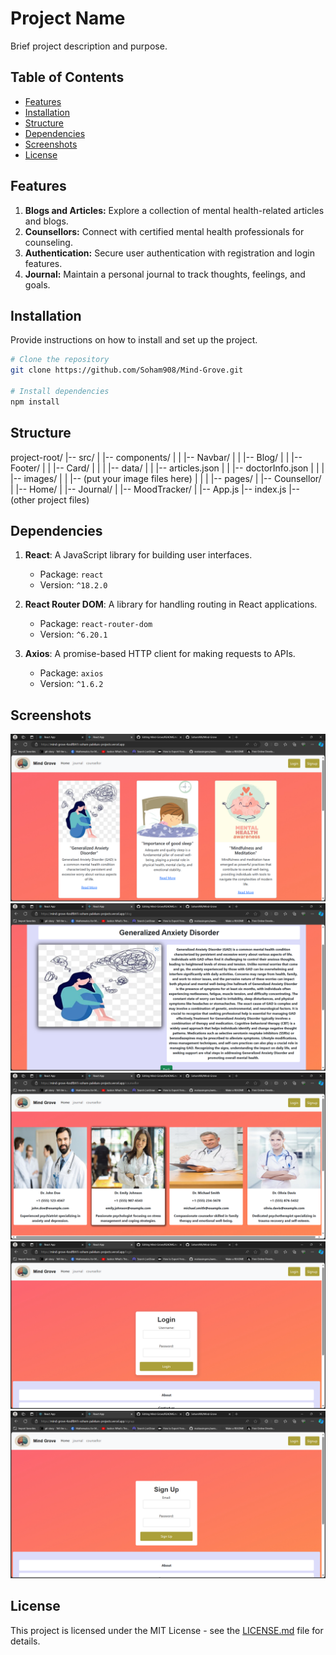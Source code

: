 # Project Name

Brief project description and purpose.

## Table of Contents

- [Features](#features)
- [Installation](#installation)
- [Structure](#structure)
- [Dependencies](#dependencies)
- [Screenshots](#screenshots)
- [License](#license)

## Features

1. **Blogs and Articles:** Explore a collection of mental health-related articles and blogs.
2. **Counsellors:** Connect with certified mental health professionals for counseling.
3. **Authentication:** Secure user authentication with registration and login features.
4. **Journal:** Maintain a personal journal to track thoughts, feelings, and goals.


## Installation

Provide instructions on how to install and set up the project.

```bash
# Clone the repository
git clone https://github.com/Soham908/Mind-Grove.git

# Install dependencies
npm install

```

## Structure
project-root/
|-- src/
|   |-- components/
|   |   |-- Navbar/
|   |   |-- Blog/
|   |   |-- Footer/
|   |   |-- Card/
|   |
|   |-- data/
|   |   |-- articles.json
|   |   |-- doctorInfo.json
|   |
|   |-- images/
|   |   |-- (put your image files here)
|   |
|   |-- pages/
|       |-- Counsellor/
|       |-- Home/
|       |-- Journal/
|       |-- MoodTracker/
|
|-- App.js
|-- index.js
|-- (other project files)


## Dependencies

1. **React**: A JavaScript library for building user interfaces.
   - Package: `react`
   - Version: `^18.2.0`

2. **React Router DOM**: A library for handling routing in React applications.
   - Package: `react-router-dom`
   - Version: `^6.20.1`

3. **Axios**: A promise-based HTTP client for making requests to APIs.
   - Package: `axios`
   - Version: `^1.6.2`


## Screenshots

![Homepage](./public/screenshots/homepage.png)
![Blogpage](./public/screenshots/blogpage.png)
![Counsellor](./public/screenshots/counsellor.png)
![Login](./public/screenshots/login.png)
![Signup](./public/screenshots/signup.png)

## License
This project is licensed under the MIT License - see the [LICENSE.md](LICENSE.md) file for details.




